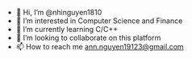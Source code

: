 - 👋 Hi, I’m @nhinguyen1810
- 👀 I’m interested in Computer Science and Finance
- 🌱 I’m currently learning C/C++
- 💞️ I’m looking to collaborate on this platform
- 📫 How to reach me ann.nguyen19123@gmail.com

<!---
nhinguyen1810/nhinguyen1810 is a ✨ special ✨ repository because its `README.md` (this file) appears on your GitHub profile.
You can click the Preview link to take a look at your changes.
--->
